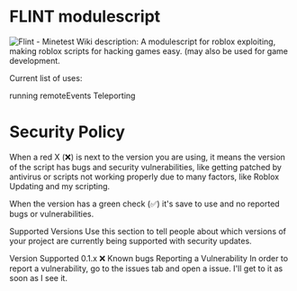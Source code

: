 # FLINT modulescript
<img src="https://camo.githubusercontent.com/f6e18a9f8254cc28b3efa0707343457a1692ae04999cfc0fac17c5ae19773978/68747470733a2f2f77696b692e6d696e65746573742e6e65742f696d616765732f322f32652f466c696e742e706e67" alt="Flint - Minetest Wiki"/>
description: A modulescript for roblox exploiting, making roblox scripts for hacking games easy. (may also be used for game development.

Current list of uses:

running remoteEvents
Teleporting

# Security Policy
When a red X (❌) is next to the version you are using, it means the version of the script has bugs and security vulnerabilities, like getting patched by antivirus or scripts not working properly due to many factors, like Roblox Updating and my scripting.

When the version has a green check (✅) it's save to use and no reported bugs or vulnerabilities.

Supported Versions
Use this section to tell people about which versions of your project are currently being supported with security updates.

Version	Supported
0.1.x	❌ Known bugs
Reporting a Vulnerability
In order to report a vulnerability, go to the issues tab and open a issue. I'll get to it as soon as I see it.
